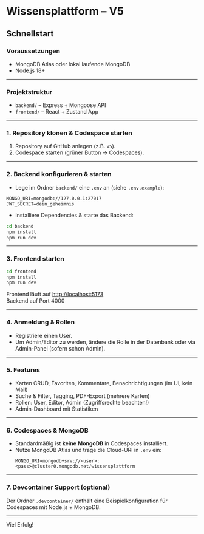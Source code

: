 # Wissensplattform – V5

## Schnellstart

### Voraussetzungen
- MongoDB Atlas oder lokal laufende MongoDB
- Node.js 18+

---

### Projektstruktur

- `backend/` – Express + Mongoose API
- `frontend/` – React + Zustand App

---

### 1. Repository klonen & Codespace starten

1. Repository auf GitHub anlegen (z.B. `V5`).
2. Codespace starten (grüner Button → Codespaces).

---

### 2. Backend konfigurieren & starten

- Lege im Ordner `backend/` eine `.env` an (siehe `.env.example`):

```
MONGO_URI=mongodb://127.0.0.1:27017
JWT_SECRET=dein_geheimnis
```

- Installiere Dependencies & starte das Backend:
```bash
cd backend
npm install
npm run dev
```

---

### 3. Frontend starten

```bash
cd frontend
npm install
npm run dev
```

Frontend läuft auf [http://localhost:5173](http://localhost:5173)  
Backend auf Port 4000

---

### 4. Anmeldung & Rollen

- Registriere einen User.
- Um Admin/Editor zu werden, ändere die Rolle in der Datenbank oder via Admin-Panel (sofern schon Admin).

---

### 5. Features

- Karten CRUD, Favoriten, Kommentare, Benachrichtigungen (im UI, kein Mail)
- Suche & Filter, Tagging, PDF-Export (mehrere Karten)
- Rollen: User, Editor, Admin (Zugriffsrechte beachten!)
- Admin-Dashboard mit Statistiken

---

### 6. Codespaces & MongoDB

- Standardmäßig ist **keine MongoDB** in Codespaces installiert.
- Nutze MongoDB Atlas und trage die Cloud-URI in `.env` ein:
  ```
  MONGO_URI=mongodb+srv://<user>:<pass>@cluster0.mongodb.net/wissensplattform
  ```

---

### 7. Devcontainer Support (optional)

Der Ordner `.devcontainer/` enthält eine Beispielkonfiguration für Codespaces mit Node.js + MongoDB.

---

Viel Erfolg!  
